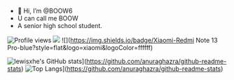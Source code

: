 - 👋 Hi, I’m @BOOW6
- U can call me BOOW
- A senior high school student.

![Profile views](https://komarev.com/ghpvc/?username=BOOW6&style=flat) ![](https://img.shields.io/badge/Dell-Inspiron_5493-blue?style=flat&logo=dell&logoColor=ffffff) ![](https://img.shields.io/badge/Xiaomi-Redmi Note 13 Pro-blue?style=flat&logo=xiaomi&logoColor=ffffff)

![lewisxhe's GitHub stats](https://github-readme-stats.vercel.app/api?username=BOOW6&show_icons=true&theme=synthwave)](https://github.com/anuraghazra/github-readme-stats) ![Top Langs](https://github-readme-stats.vercel.app/api/top-langs/?username=BOOW6&layout=compact&theme=synthwave)](https://github.com/anuraghazra/github-readme-stats)
